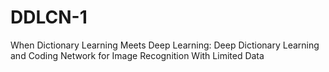 # DDLCN-1
When Dictionary Learning Meets Deep Learning: Deep Dictionary Learning and Coding Network for Image Recognition With Limited Data
